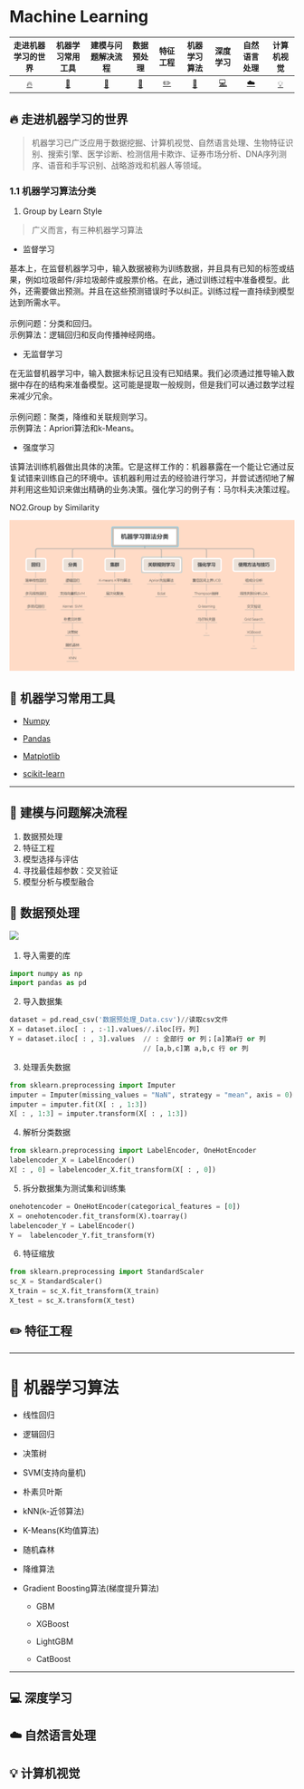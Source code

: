 # Machine Learning


| 走进机器学习的世界 | 机器学习常用工具 | 建模与问题解决流程 | 数据预处理 | 特征工程 | 机器学习算法 | 深度学习 | 自然语言处理 | 计算机视觉 | 
| :--------: | :---------: | :---------: | :---------: | :---------: | :---------:| :---------: | :-------: | :-------:|
| [:fire:](#fire-走进机器学习的世界) | [:memo:](#memo-机器学习常用工具) |[:watermelon:](#watermelon-建模与问题解决流程) | [:art:](#art-数据预处理) |[:pencil2:](#pencil2-特征工程)|  [:floppy_disk:](#floppy_disk-机器学习算法)| [:computer:](#computer-深度学习)| [:cloud:](#cloud-自然语言处理)| [:bulb:](#bulb-计算机视觉)|

## :fire: 走进机器学习的世界

> 机器学习已广泛应用于数据挖掘、计算机视觉、自然语言处理、生物特征识别、搜索引擎、医学诊断、检测信用卡欺诈、证券市场分析、DNA序列测序、语音和手写识别、战略游戏和机器人等领域。

### 1.1 机器学习算法分类

1. Group by Learn Style

> 广义而言，有三种机器学习算法

- 监督学习

基本上，在监督机器学习中，输入数据被称为训练数据，并且具有已知的标签或结果，例如垃圾邮件/非垃圾邮件或股票价格。在此，通过训练过程中准备模型。此外，还需要做出预测。并且在这些预测错误时予以纠正。训练过程一直持续到模型达到所需水平。
<br><br>示例问题：分类和回归。
<br>示例算法：逻辑回归和反向传播神经网络。

- 无监督学习

在无监督机器学习中，输入数据未标记且没有已知结果。我们必须通过推导输入数据中存在的结构来准备模型。这可能是提取一般规则，但是我们可以通过数学过程来减少冗余。
<br><br>示例问题：聚类，降维和关联规则学习。<br>示例算法：Apriori算法和k-Means。

- 强度学习

该算法训练机器做出具体的决策。它是这样工作的：机器暴露在一个能让它通过反复试错来训练自己的环境中。该机器利用过去的经验进行学习，并尝试透彻地了解并利用这些知识来做出精确的业务决策。强化学习的例子有：马尔科夫决策过程。

NO2.Group by Similarity

![](https://github.com/jianyongqing/Machine-Learing/blob/master/res/imgs/%E6%9C%BA%E5%99%A8%E5%AD%A6%E4%B9%A0%E7%AE%97%E6%B3%95%E5%88%86%E7%B1%BB.png)

## :memo: 机器学习常用工具

- [Numpy](http://www.numpy.org/) 

- [Pandas](http://pandas.pydata.org/) 

- [Matplotlib](https://matplotlib.org/)

- [scikit-learn](https://www.sklearn.org/)

----------------------------------------------------------------------------------------------------------------------------------------

## :watermelon: 建模与问题解决流程

1. 数据预处理
2. 特征工程
3. 模型选择与评估
4. 寻找最佳超参数：交叉验证
5. 模型分析与模型融合

## :art: 数据预处理

![](https://i.imgur.com/WjljTuC.jpg)

1. 导入需要的库
```Python
import numpy as np
import pandas as pd
```
2. 导入数据集
```python
dataset = pd.read_csv('数据预处理_Data.csv')//读取csv文件
X = dataset.iloc[ : , :-1].values//.iloc[行，列]
Y = dataset.iloc[ : , 3].values  // : 全部行 or 列；[a]第a行 or 列
                                 // [a,b,c]第 a,b,c 行 or 列
```
3. 处理丢失数据
```python
from sklearn.preprocessing import Imputer
imputer = Imputer(missing_values = "NaN", strategy = "mean", axis = 0)
imputer = imputer.fit(X[ : , 1:3])
X[ : , 1:3] = imputer.transform(X[ : , 1:3])
```
4. 解析分类数据
```python
from sklearn.preprocessing import LabelEncoder, OneHotEncoder
labelencoder_X = LabelEncoder()
X[ : , 0] = labelencoder_X.fit_transform(X[ : , 0])
```
5. 拆分数据集为测试集和训练集
```python
onehotencoder = OneHotEncoder(categorical_features = [0])
X = onehotencoder.fit_transform(X).toarray()
labelencoder_Y = LabelEncoder()
Y =  labelencoder_Y.fit_transform(Y)
```
6. 特征缩放
```python
from sklearn.preprocessing import StandardScaler
sc_X = StandardScaler()
X_train = sc_X.fit_transform(X_train)
X_test = sc_X.transform(X_test)
```

## :pencil2: 特征工程

----------

# :floppy_disk: 机器学习算法

- 线性回归

- 逻辑回归

- 决策树

- SVM(支持向量机)

- 朴素贝叶斯

- kNN(k-近邻算法)

- K-Means(K均值算法)

- 随机森林

- 降维算法

- Gradient Boosting算法(梯度提升算法)

  - GBM

  - XGBoost

  - LightGBM

  - CatBoost

----------------------------------------------------------------------------------------------------------------------------------------

## :computer: 深度学习

## :cloud: 自然语言处理

## :bulb: 计算机视觉 


